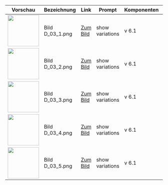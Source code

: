 | Vorschau | Bezeichnung | Link | Prompt | Komponenten | Autor (ID) | Autor (Name) |
|---|---|---|---|---|---|---|
| <img src="https://cdn.midjourney.com/e6f1183b-8fe3-4315-a6f1-af8d27cee9b7/0_2.png" width="100"/> | Bild D_03_1.png | [Zum Bild](https://cdn.midjourney.com/e6f1183b-8fe3-4315-a6f1-af8d27cee9b7/0_2.png) | show variations | v 6.1 | a7078642-c635-4f38-b040-434720443d75 | [tjjames_28639](https://www.midjourney.com/explore?user_id=a7078642-c635-4f38-b040-434720443d75) |
| <img src="https://cdn.midjourney.com/07f375e1-70ee-405a-a07e-ff2590482c3e/0_2.png" width="100"/> | Bild D_03_2.png | [Zum Bild](https://cdn.midjourney.com/07f375e1-70ee-405a-a07e-ff2590482c3e/0_2.png) | show variations | v 6.1 | a7078642-c635-4f38-b040-434720443d75 | [tjjames_28639](https://www.midjourney.com/explore?user_id=a7078642-c635-4f38-b040-434720443d75) |
| <img src="https://cdn.midjourney.com/1518346f-d924-40a7-b61e-99191ada6434/0_3.png" width="100"/> | Bild D_03_3.png | [Zum Bild](https://cdn.midjourney.com/1518346f-d924-40a7-b61e-99191ada6434/0_3.png) | show variations | v 6.1 | a7078642-c635-4f38-b040-434720443d75 | [tjjames_28639](https://www.midjourney.com/explore?user_id=a7078642-c635-4f38-b040-434720443d75) |
| <img src="https://cdn.midjourney.com/1518346f-d924-40a7-b61e-99191ada6434/0_0.png" width="100"/> | Bild D_03_4.png | [Zum Bild](https://cdn.midjourney.com/1518346f-d924-40a7-b61e-99191ada6434/0_0.png) | show variations | v 6.1 | a7078642-c635-4f38-b040-434720443d75 | [tjjames_28639](https://www.midjourney.com/explore?user_id=a7078642-c635-4f38-b040-434720443d75) |
| <img src="https://cdn.midjourney.com/e322d752-8359-4eef-a4c8-76a9fff32dd4/0_1.png" width="100"/> | Bild D_03_5.png | [Zum Bild](https://cdn.midjourney.com/e322d752-8359-4eef-a4c8-76a9fff32dd4/0_1.png) | show variations | v 6.1 | a7078642-c635-4f38-b040-434720443d75 | [tjjames_28639](https://www.midjourney.com/explore?user_id=a7078642-c635-4f38-b040-434720443d75) |
